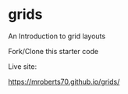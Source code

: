 # grids
An Introduction to grid layouts

Fork/Clone this starter code



Live site:

https://mroberts70.github.io/grids/

